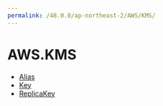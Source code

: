 ```yaml
---
permalink: /48.0.0/ap-northeast-2/AWS/KMS/
---
```


# AWS.KMS



* [Alias](Alias.md)
* [Key](Key.md)
* [ReplicaKey](ReplicaKey.md)